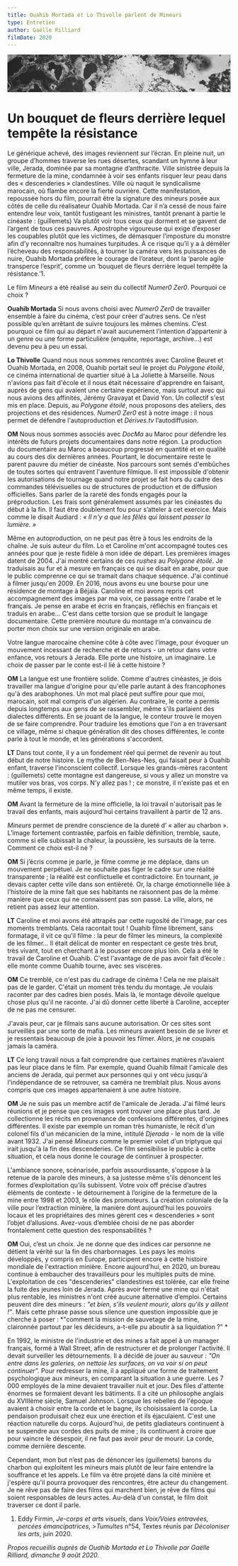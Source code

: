 ```yaml
---
title: Ouahib Mortada et Lo Thivolle parlent de Mineurs
type: Entretien
author: Gaëlle Rilliard
filmDate: 2020
---
```


![Beaute_vue_de_haut.jpg](Beaute_vue_de_haut.jpg)



# Un bouquet de fleurs derrière lequel tempête la résistance


Le générique achevé, des images reviennent sur l’écran. En pleine nuit, un groupe d’hommes traverse les rues désertes, scandant un hymne à leur ville, Jerada, dominée par sa montagne d’anthracite. Ville sinistrée depuis la fermeture de la mine, condamnée à voir ses enfants risquer leur peau dans des « descenderies » clandestines. Ville où naquit le syndicalisme marocain, où flambe encore la fierté ouvrière. Cette manifestation, repoussée hors du film, pourrait être la signature des mineurs posée aux côtés de celle du réalisateur Ouahib Mortada. Car il n’a cessé de nous faire entendre leur voix, tantôt fustigeant les ministres, tantôt prenant à partie le cinéaste : (guillemets) Va plutôt voir tous ceux qui dorment et se gavent de l’argent de tous ces pauvres. Apostrophe vigoureuse qui exige d’exposer les coupables plutôt que les victimes, de démasquer l’imposture du monstre afin d’y reconnaître nos humaines turpitudes. À ce risque qu’il y a à démêler l’écheveau des responsabilités, à tourner la caméra vers les puissances de nuire, Ouahib Mortada préfère le courage de l’orateur, dont la ‘parole agile transperce l’esprit’, comme un ‘bouquet de fleurs derrière lequel tempête la résistance.’1. 




Le film *Mineurs* a été réalisé au sein du collectif *Numer0 Zer0*. Pourquoi ce choix ?


__Ouahib Mortada__ Si nous avons choisi avec *Numer0 Zer0* de travailler ensemble à faire du cinéma, c’est pour créer d'autres sens. Ce n’est possible qu’en arrêtant de suivre toujours les mêmes chemins. C’est pourquoi ce film qui au départ n'avait aucunement l’intention d’appartenir à un genre ou une forme particulière (enquête, reportage, archive…) est devenu peu à peu un essai. 

__Lo Thivolle__ Quand nous nous sommes rencontrés avec Caroline Beuret et Ouahib Mortada, en 2008, Ouahib portait seul le projet du *Polygone étoilé*, ce cinéma international de quartier situé à La Joliette à Marseille. Nous n'avions pas fait d'école et il nous était nécessaire d'apprendre en faisant, auprès de gens qui avaient une certaine expérience, mais surtout avec qui nous avions des affinités, Jérémy Gravayat et David Yon. Un collectif s'est mis en place. Depuis, au *Polygone étoilé*, nous proposons des ateliers, des projections et des résidences. *Numer0 Zer0* est à notre image : il nous permet de défendre l'autoproduction et *Dérives.tv* l’autodiffusion. 


__OM__ Nous nous sommes associés avec *DocMa* au Maroc pour défendre les intérêts de futurs projets documentaires dans notre région. La production du documentaire au Maroc a beaucoup progressé en quantité et en qualité au cours des dix dernières années. Pourtant, le documentaire reste le parent pauvre du métier de cinéaste. Nos parcours sont semés d'embûches de toutes sortes qui entravent l'aventure filmique. Il est impossible d'obtenir les autorisations de tournage quand notre projet se fait hors du cadre des commandes télévisuelles ou de structures de production et de diffusion officielles. Sans parler de la rareté des fonds engagés pour la préproduction. Les frais sont généralement assumés par les cinéastes du début à la fin. Il faut être doublement fou pour s’atteler à cet exercice. Mais comme le disait Audiard : *« Il n'y a que les fêlés qui laissent passer la lumière. »*


Même en autoproduction, on ne peut pas être à tous les endroits de la chaîne. Je suis auteur du film. Lo et Caroline m'ont accompagné toutes ces années pour que je reste fidèle à mon idée de départ. Les premières images datent de 2004. J'ai montré certains de ces *rushes* au *Polygone étoilé*. Je traduisais au fur et à mesure en français ce qui se disait en arabe, pour que le public comprenne ce qui se tramait dans chaque séquence. J'ai continué à filmer jusqu'en 2009. En 2016, nous avons eu une bourse pour une résidence de montage à Béjaïa. Caroline et moi avons repris cet accompagnement des images par ma voix, ce passage entre l'arabe et le français. Je pense en arabe et écris en français, réfléchis en français et traduis en arabe… C'est dans cette torsion que se produit le langage documentaire. Cette première mouture du montage m'a convaincu de porter mon choix sur une version originale en arabe. 





Votre langue marocaine chemine côte à côte avec l’image, pour évoquer un mouvement incessant de recherche et de retours - un retour dans votre enfance, vos retours à Jerada. Elle porte une histoire, un imaginaire. Le choix de passer par le conte est-il lié à cette histoire ?

__OM__ La langue est une frontière solide. Comme d'autres cinéastes, je dois travailler ma langue d'origine pour qu'elle parle autant à des francophones qu'à des arabophones. Un mot mal placé peut suffire pour que moi, marocain, soit mal compris d'un algérien. Au contraire, le conte a permis depuis longtemps aux gens de se rassembler, même s'ils parlaient des dialectes différents. En se jouant de la langue, le conteur trouve le moyen de se faire comprendre. Pour traduire les émotions que l'on a en traversant ce village, même si chaque génération dit des choses différentes, le conte parle à tout le monde, et les générations s'accordent. 

__LT__ Dans tout conte, il y a un fondement réel qui permet de revenir au tout début de notre histoire. Le mythe de Ben-Nes-Nes, qui faisait peur à Ouahib enfant, traverse l'inconscient collectif. Lorsque les grands-mères racontent  : (guillemets) cette montagne est dangereuse, si vous y allez un monstre va mutiler vos bras, vos corps. N’y allez pas ! ; ce monstre, il n'existe pas et en même temps, il existe. 

__OM__  Avant la fermeture de la mine officielle, la loi travail n'autorisait pas le travail des enfants, mais aujourd'hui certains travaillent à partir de 12 ans.





_Mineurs_ permet de prendre conscience de la dureté d’ « aller au charbon ». L’image fortement contrastée, parfois en faible définition, tremble, saute, comme si elle subissait la chaleur, la poussière, les sursauts de la terre. Comment ce choix est-il né ?

__OM__  Si j’écris comme je parle, je filme comme je me déplace, dans un mouvement perpétuel. Je ne souhaite pas figer le cadre sur une réalité transparente ; la réalité est conflictuelle et contradictoire. En tournant, je devais capter cette ville dans son entièreté. Or, la charge émotionnelle liée à l'histoire de la mine fait que ses habitants ne raisonnent pas de la même manière que ceux qui ne connaissent pas son passé. La ville, alors, ne retient pas assez leur attention.

__LT__ Caroline et moi avons été attrapés par cette rugosité de l'image, par ces moments tremblants. Cela racontait tout ! Ouahib filme librement, sans formatage, il vit ce qu'il filme : la peur de filmer les mineurs, la complexité de les filmer… Il était délicat de monter en respectant ce geste très brut, très vivant, tout en cherchant à le pousser encore plus loin. Cela a été le travail de Caroline et Ouahib. C'est l'avantage de de pas avoir fait d’école : elle monte comme Ouahib tourne, avec ses viscères. 


__OM__ Ce tremblé, ce n'est pas du cadrage de cinéma ! Cela ne me plaisait pas de le garder. C'était un moment très tendu du montage. Je voulais raconter par des cadres bien posés. Mais là, le montage dévoile quelque chose plus qu'il ne raconte. J'ai dû donner cette liberté à Caroline, accepter de ne pas me censurer. 

J'avais peur, car je filmais sans aucune autorisation. Or ces sites sont surveillés par une sorte de mafia. Les mineurs avaient besoin de se livrer et je ressentais beaucoup de joie à pouvoir les filmer. Alors, je ne coupais jamais la caméra.

__LT__ Ce long travail nous a fait comprendre que certaines matières n’avaient pas leur place dans le film. Par exemple, quand Ouahib filmait l'amicale des anciens de Jerada, qui permet aux personnes qui y ont vécu jusqu'à l'indépendance de se retrouver, sa caméra ne tremblait plus. Nous avons compris que ces images appartenaient à une autre histoire. 

__OM__ Je ne suis pas un membre actif de l'amicale de Jerada. J'ai filmé leurs réunions et je pense que ces images vont trouver une place plus tard. Je collectionne les récits en provenance de confessions différentes, d'origines différentes. Il existe par exemple un roman très humaniste, le récit d'un colonel fils d'un mécanicien de la mine, intitulé *Djerada* - le nom de la ville avant 1932. J'ai pensé *Mineurs* comme le premier volet d'un triptyque qui irait jusqu'à la fin des descenderies. Ce film sensibilise le public à cette situation, et cela nous donne le courage de continuer à prospecter. 





L'ambiance sonore, scénarisée, parfois assourdissante, s'oppose à la retenue de la parole des mineurs, à sa justesse même s'ils dénoncent les formes d’exploitation qu’ils subissent. Votre voix off précise d’autres éléments de contexte - le détournement à l’origine de la fermeture de la mine entre 1998 et 2003, le rôle des promoteurs. La création coloniale de la ville pour l’extraction minière, la manière dont aujourd’hui les pouvoirs locaux et les propriétaires des mines gèrent ces « descenderies » sont l’objet d’allusions. Avez-vous d’emblée choisi de ne pas aborder frontalement cette question des responsabilités ?

__OM__ Oui, c’est un choix. Je ne donne que des indices car personne ne détient la vérité sur la fin des charbonnages. Les pays les moins développés, y compris en Europe, participent encore à cette histoire mondiale de l'extraction minière. Encore aujourd’hui, en 2020, un bureau continue à embaucher des travailleurs pour les multiples puits de mine. L'exploitation de ces "descenderies" clandestines est tolérée, car elle freine la fuite des jeunes loin de Jerada. Après avoir fermé une mine qui n'était plus rentable, les ministres n'ont créé aucune alternative d’emploi. Certains peuvent dire des mineurs : *"et bien, s’ils veulent mourir, alors qu'ils y aillent !"*. Mais cette phrase passe sous silence une question impossible que je cherche à poser : *"comment la mission de sauvetage de la mine, claironnée partout par les décideurs, a-t-elle pu aboutir à sa liquidation ?" *

En 1992, le ministre de l'industrie et des mines a fait appel à un manager français, formé à Wall Street, afin de restructurer et de prolonger l'activité. Il devait surveiller les détournements. Il a décidé de jouer au sauveur : *"On entre dans les galeries, on nettoie les surfaces, on va voir si on peut continuer".* Pour redresser la mine, il a appliqué une forme de traitement psychologique aux mineurs, en comparant la situation à une guerre. Les 7 000 employés de la mine devaient travailler nuit et jour. Des files d'attente énormes se formaient devant les bâtiments. Il a cité un philosophe anglais du XVIIIème siècle, Samuel Johnson. Lorsque les rebelles de l'époque avaient à choisir entre la corde et le bagne, ils choisissaient la corde. La pendaison produisait chez eux une érection et ils éjaculaient. C'est une réaction naturelle du corps. Aujourd'hui, de petits gladiateurs continuent à se suspendre aux cordes des puits de mine ; ils continuent à croire que pour vaincre le désespoir, il ne faut pas avoir peur de mourir. La corde, comme dernière descente. 

Cependant, mon but n’est pas de dénoncer les (guillemets) barons du charbon qui exploitent les mineurs mais plutôt de leur faire entendre la souffrance et les appels. Le film va être projeté dans la cité minière et j'espère qu'il pourra provoquer des rencontres, être acteur du changement. Je ne rêve pas de faire des films qui marchent bien, je rêve de films qui soient responsables de leurs actes. Au-delà d'un constat, le film doit traverser ce dont il parle.  





1. Eddy Firmin, *Je-corps et arts visuels*, dans *Voix/Voies entravées, percées émancipatrices*, >*Tumultes* n°54, Textes réunis par *Décoloniser les arts*, juin 2020. 


*Propos recueillis auprès de Ouahib Mortada et Lo Thivolle par Gaëlle Rilliard, dimanche 9 août 2020.*
